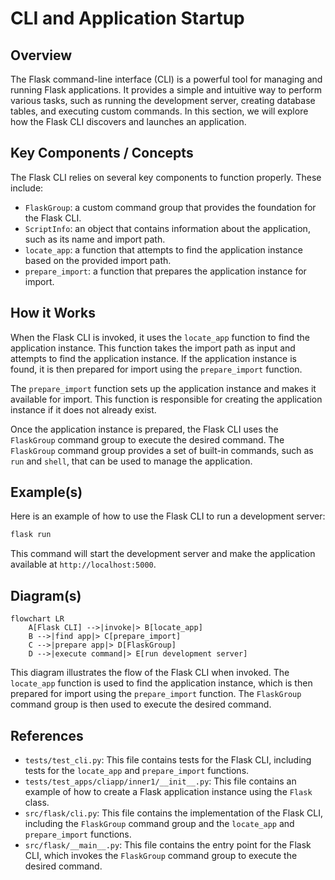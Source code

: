 # CLI and Application Startup
## Overview
The Flask command-line interface (CLI) is a powerful tool for managing and running Flask applications. It provides a simple and intuitive way to perform various tasks, such as running the development server, creating database tables, and executing custom commands. In this section, we will explore how the Flask CLI discovers and launches an application.

## Key Components / Concepts
The Flask CLI relies on several key components to function properly. These include:

* `FlaskGroup`: a custom command group that provides the foundation for the Flask CLI.
* `ScriptInfo`: an object that contains information about the application, such as its name and import path.
* `locate_app`: a function that attempts to find the application instance based on the provided import path.
* `prepare_import`: a function that prepares the application instance for import.

## How it Works
When the Flask CLI is invoked, it uses the `locate_app` function to find the application instance. This function takes the import path as input and attempts to find the application instance. If the application instance is found, it is then prepared for import using the `prepare_import` function.

The `prepare_import` function sets up the application instance and makes it available for import. This function is responsible for creating the application instance if it does not already exist.

Once the application instance is prepared, the Flask CLI uses the `FlaskGroup` command group to execute the desired command. The `FlaskGroup` command group provides a set of built-in commands, such as `run` and `shell`, that can be used to manage the application.

## Example(s)
Here is an example of how to use the Flask CLI to run a development server:
```bash
flask run
```
This command will start the development server and make the application available at `http://localhost:5000`.

## Diagram(s)
```mermaid
flowchart LR
    A[Flask CLI] -->|invoke|> B[locate_app]
    B -->|find app|> C[prepare_import]
    C -->|prepare app|> D[FlaskGroup]
    D -->|execute command|> E[run development server]
```
This diagram illustrates the flow of the Flask CLI when invoked. The `locate_app` function is used to find the application instance, which is then prepared for import using the `prepare_import` function. The `FlaskGroup` command group is then used to execute the desired command.

## References
* `tests/test_cli.py`: This file contains tests for the Flask CLI, including tests for the `locate_app` and `prepare_import` functions.
* `tests/test_apps/cliapp/inner1/__init__.py`: This file contains an example of how to create a Flask application instance using the `Flask` class.
* `src/flask/cli.py`: This file contains the implementation of the Flask CLI, including the `FlaskGroup` command group and the `locate_app` and `prepare_import` functions.
* `src/flask/__main__.py`: This file contains the entry point for the Flask CLI, which invokes the `FlaskGroup` command group to execute the desired command.